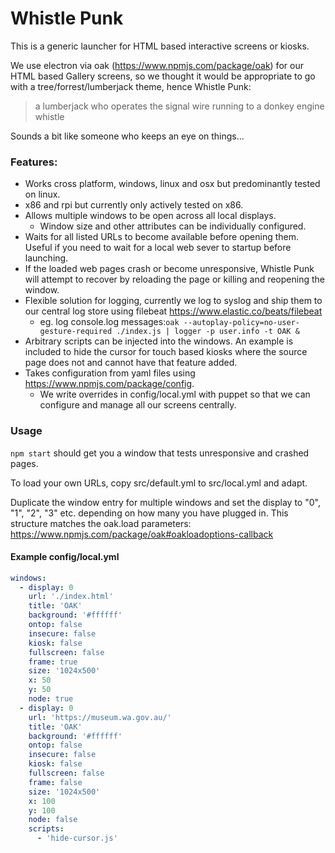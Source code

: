 # Whistle Punk

This is a generic launcher for HTML based interactive screens or kiosks.

We use electron via oak (https://www.npmjs.com/package/oak) for our HTML based Gallery screens, so we thought it would be appropriate
to go with a tree/forrest/lumberjack theme, hence Whistle Punk:

> a lumberjack who operates the signal wire running to a donkey engine whistle

Sounds a bit like someone who keeps an eye on things...

### Features:

- Works cross platform, windows, linux and osx but predominantly tested on linux.
- x86 and rpi but currently only actively tested on x86.  
- Allows multiple windows to be open across all local displays.
    - Window size and other attributes can be individually configured.
- Waits for all listed URLs to become available before opening them. Useful if you need to wait for a local web sever to startup before launching.
- If the loaded web pages crash or become unresponsive, Whistle Punk will attempt to recover by reloading the page or killing and reopening the window.
- Flexible solution for logging, currently we log to syslog and ship them to our central log store using filebeat https://www.elastic.co/beats/filebeat
    - eg. log console.log messages:```oak --autoplay-policy=no-user-gesture-required ./index.js | logger -p user.info -t OAK &```
- Arbitrary scripts can be injected into the windows. An example is included to hide the cursor for touch based kiosks where the source page does not and cannot have that feature added.
- Takes configuration from yaml files using https://www.npmjs.com/package/config.
    - We write overrides in config/local.yml with puppet so that we can configure and manage all our screens centrally.
  
### Usage

```npm start``` should get you a window that tests unresponsive and crashed pages.

To load your own URLs, copy src/default.yml to src/local.yml and adapt.

Duplicate the window entry for multiple windows and set the display to "0", "1", "2", "3" etc. depending on how many you have plugged in. This structure matches the oak.load parameters: https://www.npmjs.com/package/oak#oakloadoptions-callback

#### Example config/local.yml
```yaml
windows:
  - display: 0
    url: './index.html'
    title: 'OAK'
    background: '#ffffff'
    ontop: false
    insecure: false
    kiosk: false
    fullscreen: false
    frame: true
    size: '1024x500'
    x: 50
    y: 50
    node: true
  - display: 0
    url: 'https://museum.wa.gov.au/'
    title: 'OAK'
    background: '#ffffff'
    ontop: false
    insecure: false
    kiosk: false
    fullscreen: false
    frame: false
    size: '1024x500'
    x: 100
    y: 100
    node: false
    scripts:
      - 'hide-cursor.js'
```